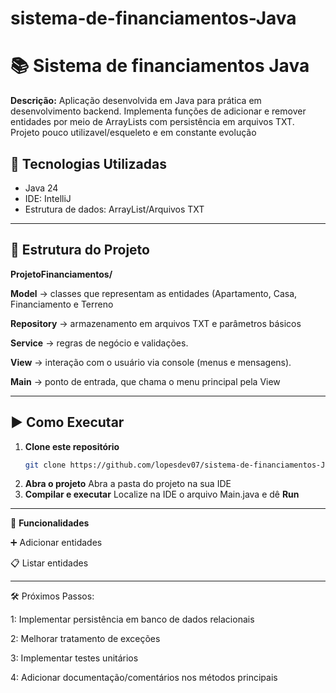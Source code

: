 # sistema-de-financiamentos-Java


# 📚 Sistema de financiamentos Java 

**Descrição:** Aplicação desenvolvida em Java para prática em desenvolvimento backend. Implementa funções de adicionar e remover entidades por meio de ArrayLists com persistência em arquivos TXT. Projeto pouco utilizavel/esqueleto e em constante evolução

## 🚀 Tecnologias Utilizadas
- Java 24
- IDE: IntelliJ
- Estrutura de dados: ArrayList/Arquivos TXT

---

## 📂 Estrutura do Projeto
**ProjetoFinanciamentos/**

**Model** → classes que representam as entidades (Apartamento, Casa, Financiamento e Terreno

**Repository** → armazenamento em arquivos TXT e parâmetros básicos

**Service** → regras de negócio e validações.

**View** → interação com o usuário via console (menus e mensagens).

**Main** → ponto de entrada, que chama o menu principal pela View

---

## ▶️ Como Executar
1. **Clone este repositório**
   ```bash
   git clone https://github.com/lopesdev07/sistema-de-financiamentos-Java
   ```
2. **Abra o projeto**
   Abra a pasta do projeto na sua IDE
3. **Compilar e executar**
   Localize na IDE o arquivo Main.java e dê **Run**

---

📌 **Funcionalidades**

➕ Adicionar entidades 

📋 Listar entidades

---

🛠 Próximos Passos:

1: Implementar persistência em banco de dados relacionais

2: Melhorar tratamento de exceções

3: Implementar testes unitários

4: Adicionar documentação/comentários nos métodos principais
